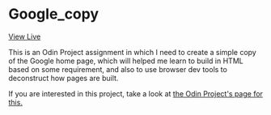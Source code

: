 # Google_copy
[View Live](http://tnharvey.github.io/Google_copy/)

This is an Odin Project assignment in which I need to create a simple copy of the Google home page, which will helped me learn to build in HTML based on some requirement, and also to use browser dev tools to deconstruct how pages are built.

If you are interested in this project, take a look at [the Odin Project's page for this.](http://www.theodinproject.com/courses/web-development-101/lessons/html-css)
